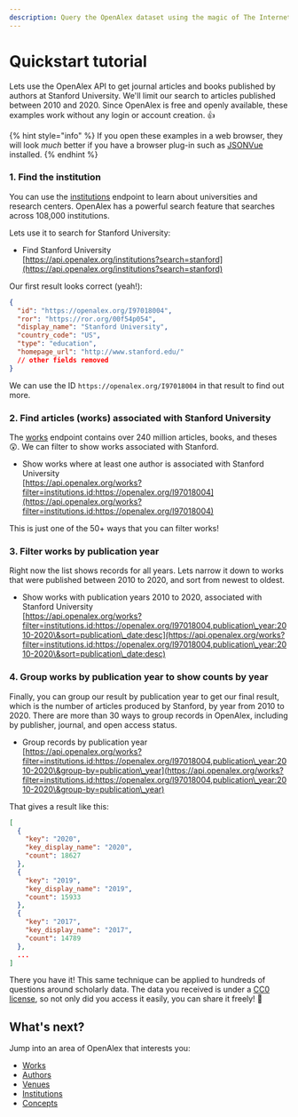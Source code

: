 ```yaml
---
description: Query the OpenAlex dataset using the magic of The Internet
---
```


# Quickstart tutorial

Lets use the OpenAlex API to get journal articles and books published by authors at Stanford University. We'll limit our search to articles published between 2010 and 2020. Since OpenAlex is free and openly available, these examples work without any login or account creation. :thumbsup:

{% hint style="info" %}
If you open these examples in a web browser, they will look _much_ better if you have a browser plug-in such as [JSONVue](https://chrome.google.com/webstore/detail/jsonvue/chklaanhfefbnpoihckbnefhakgolnmc) installed.
{% endhint %}

### 1. Find the institution&#x20;

You can use the [institutions](api-entities/institutions/) endpoint to learn about universities and research centers. OpenAlex has a powerful search feature that searches across 108,000 institutions.

Lets use it to search for Stanford University:

* Find Stanford University\
  [https://api.openalex.org/institutions?search=stanford](https://api.openalex.org/institutions?search=stanford)

Our first result looks correct (yeah!):

```json
{
  "id": "https://openalex.org/I97018004",
  "ror": "https://ror.org/00f54p054",
  "display_name": "Stanford University",
  "country_code": "US",
  "type": "education",
  "homepage_url": "http://www.stanford.edu/"
  // other fields removed
}
```

We can use the ID `https://openalex.org/I97018004` in that result to find out more.

### &#x20;2. Find articles (works) associated with Stanford University

The [works](api-entities/works/) endpoint contains over 240 million articles, books, and theses :astonished:. We can filter to show works associated with Stanford.

* Show works where at least one author is associated with Stanford University\
  [https://api.openalex.org/works?filter=institutions.id:https://openalex.org/I97018004](https://api.openalex.org/works?filter=institutions.id:https://openalex.org/I97018004)

This is just one of the 50+ ways that you can filter works!

### 3. Filter works by publication year

Right now the list shows records for all years. Lets narrow it down to works that were published between 2010 to 2020, and sort from newest to oldest.

* Show works with publication years 2010 to 2020, associated with Stanford University\
  [https://api.openalex.org/works?filter=institutions.id:https://openalex.org/I97018004,publication\_year:2010-2020\&sort=publication\_date:desc](https://api.openalex.org/works?filter=institutions.id:https://openalex.org/I97018004,publication\_year:2010-2020\&sort=publication\_date:desc)

### 4. Group works by publication year to show counts by year

Finally, you can group our result by publication year to get our final result, which is the number of articles produced by Stanford, by year from 2010 to 2020. There are more than 30 ways to group records in OpenAlex, including by publisher, journal, and open access status.

* Group records by publication year\
  [https://api.openalex.org/works?filter=institutions.id:https://openalex.org/I97018004,publication\_year:2010-2020\&group-by=publication\_year](https://api.openalex.org/works?filter=institutions.id:https://openalex.org/I97018004,publication\_year:2010-2020\&group-by=publication\_year)

That gives a result like this:

```json
[
  {
    "key": "2020",
    "key_display_name": "2020",
    "count": 18627
  },
  {
    "key": "2019",
    "key_display_name": "2019",
    "count": 15933
  },
  {
    "key": "2017",
    "key_display_name": "2017",
    "count": 14789
  },
  ...
]
```

There you have it! This same technique can be applied to hundreds of questions around scholarly data. The data you received is under a [CC0 license](https://creativecommons.org/publicdomain/zero/1.0/), so not only did you access it easily, you can share it freely! :tada:

## What's next?

Jump into an area of OpenAlex that interests you:

* [Works](api-entities/works/)
* [Authors](api-entities/authors/)
* [Venues](api-entities/venues/)
* [Institutions](api-entities/institutions/)
* [Concepts](api-entities/concepts/)
